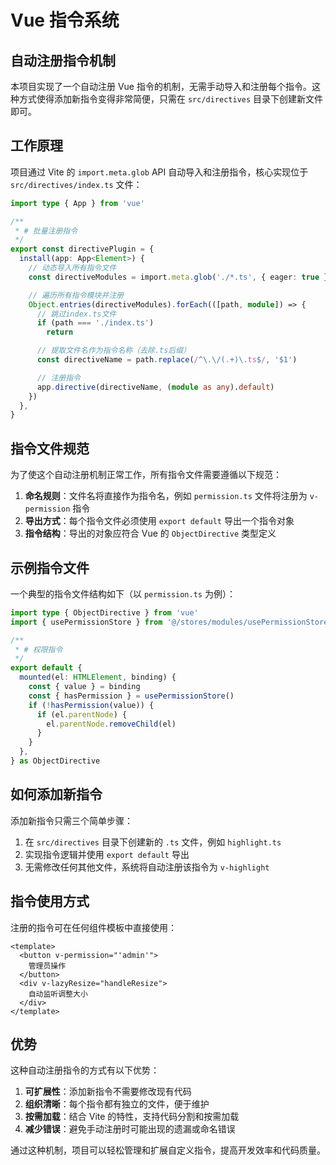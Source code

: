 # Vue 指令系统

## 自动注册指令机制

本项目实现了一个自动注册 Vue 指令的机制，无需手动导入和注册每个指令。这种方式使得添加新指令变得非常简便，只需在 `src/directives` 目录下创建新文件即可。

## 工作原理

项目通过 Vite 的 `import.meta.glob` API 自动导入和注册指令，核心实现位于 `src/directives/index.ts` 文件：

```typescript
import type { App } from 'vue'

/**
 * # 批量注册指令
 */
export const directivePlugin = {
  install(app: App<Element>) {
    // 动态导入所有指令文件
    const directiveModules = import.meta.glob('./*.ts', { eager: true })

    // 遍历所有指令模块并注册
    Object.entries(directiveModules).forEach(([path, module]) => {
      // 跳过index.ts文件
      if (path === './index.ts')
        return

      // 提取文件名作为指令名称（去除.ts后缀）
      const directiveName = path.replace(/^\.\/(.+)\.ts$/, '$1')

      // 注册指令
      app.directive(directiveName, (module as any).default)
    })
  },
}
```

## 指令文件规范

为了使这个自动注册机制正常工作，所有指令文件需要遵循以下规范：

1. **命名规则**：文件名将直接作为指令名，例如 `permission.ts` 文件将注册为 `v-permission` 指令
2. **导出方式**：每个指令文件必须使用 `export default` 导出一个指令对象
3. **指令结构**：导出的对象应符合 Vue 的 `ObjectDirective` 类型定义

## 示例指令文件

一个典型的指令文件结构如下（以 `permission.ts` 为例）：

```typescript
import type { ObjectDirective } from 'vue'
import { usePermissionStore } from '@/stores/modules/usePermissionStore'

/**
 * # 权限指令
 */
export default {
  mounted(el: HTMLElement, binding) {
    const { value } = binding
    const { hasPermission } = usePermissionStore()
    if (!hasPermission(value)) {
      if (el.parentNode) {
        el.parentNode.removeChild(el)
      }
    }
  },
} as ObjectDirective
```

## 如何添加新指令

添加新指令只需三个简单步骤：

1. 在 `src/directives` 目录下创建新的 `.ts` 文件，例如 `highlight.ts`
2. 实现指令逻辑并使用 `export default` 导出
3. 无需修改任何其他文件，系统将自动注册该指令为 `v-highlight`

## 指令使用方式

注册的指令可在任何组件模板中直接使用：

```vue
<template>
  <button v-permission="'admin'">
    管理员操作
  </button>
  <div v-lazyResize="handleResize">
    自动监听调整大小
  </div>
</template>
```

## 优势

这种自动注册指令的方式有以下优势：

1. **可扩展性**：添加新指令不需要修改现有代码
2. **组织清晰**：每个指令都有独立的文件，便于维护
3. **按需加载**：结合 Vite 的特性，支持代码分割和按需加载
4. **减少错误**：避免手动注册时可能出现的遗漏或命名错误

通过这种机制，项目可以轻松管理和扩展自定义指令，提高开发效率和代码质量。
